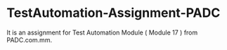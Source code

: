 # TestAutomation-Assignment-PADC
It is an assignment for Test Automation Module ( Module 17 ) from PADC.com.mm.
